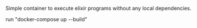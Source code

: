 Simple container to execute elixir programs without any local dependencies.

run "docker-compose up --build"
